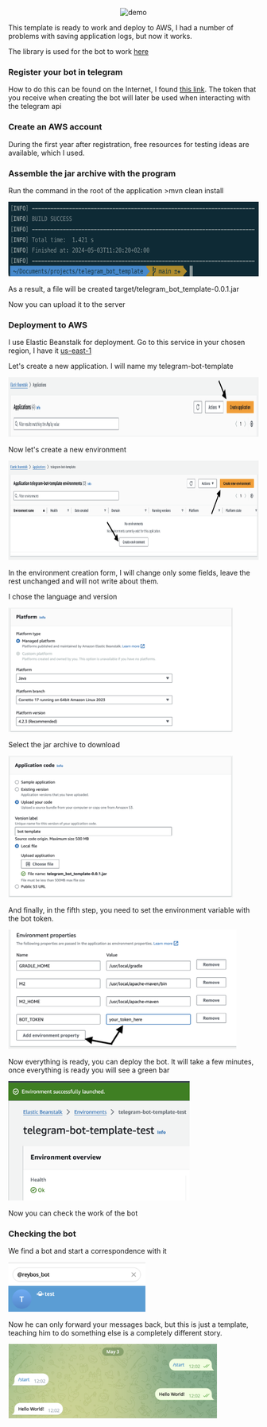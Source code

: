 <p align="center">
  <img src="media/demo.gif" height="650" title="demo">
</p>

<p>This template is ready to work and deploy to AWS, I had a number of problems with saving application logs, but now it works.</p>
The library is used for the bot to work <a href="https://rubenlagus.github.io/TelegramBotsDocumentation/telegram-bots.html">here</a>

<h3>Register your bot in telegram</h3>
<p>How to do this can be found on the Internet, I found <a  href="https://www.toptal.com/python/telegram-bot-tutorial-python">this link</a>. The token that you receive when creating the bot will later be used when interacting with the telegram api</p>

<h3>Create an AWS account</h3>
During the first year after registration, free resources for testing ideas are available, which I used.

<h3>Assemble the jar archive with the program</h3>
Run the command in the root of the application
>mvn clean install

<p>
  <img src="media/1.png"  height="150" title="successful build">
</p>

<p>As a result, a file will be created target/telegram_bot_template-0.0.1.jar</p>
<p>Now you can upload it to the server</p>

<h3>Deployment to AWS</h3>
<p>I use Elastic Beanstalk for deployment. Go to this service in your chosen region, I have it <a href="https://us-east-1.console.aws.amazon.com/elasticbeanstalk/home?region=us-east-1#/applications">us-east-1</a></p>
<p>Let's create a new application. I will name my telegram-bot-template</p>
<p>
  <img src="media/2.png" height="120" title="create a new application">
</p>
<p>Now let's create a new environment</p>
<p>
  <img src="media/3.png" height="200" title="create a new application">
</p>
<p>In the environment creation form, I will change only some fields, leave the rest unchanged and will not write about them.</p>
<p>I chose the language and version</p>
<p>
  <img src="media/4.png" height="250" title="create a new application">
</p>
<p>Select the jar archive to download</p>
<p>
  <img src="media/5.png" height="285" title="create a new application">
</p>
<p>And finally, in the fifth step, you need to set the environment variable with the bot token.</p>
<p>
  <img src="media/6.png" height="240" title="create a new application">
</p>
<p>Now everything is ready, you can deploy the bot. It will take a few minutes, once everything is ready you will see a green bar</p>
<p>
  <img src="media/7.png" height="240" title="create a new application">
</p>
<p>Now you can check the work of the bot</p>

<h3>Checking the bot</h3>
<p>We find a bot and start a correspondence with it</p>
<p>
  <img src="media/8.png" height="100" title="create a new application">
</p>
<p>Now he can only forward your messages back, but this is just a template, teaching him to do something else is a completely different story.</p>
<p>
  <img src="media/9.png" height="150" title="create a new application">
</p>